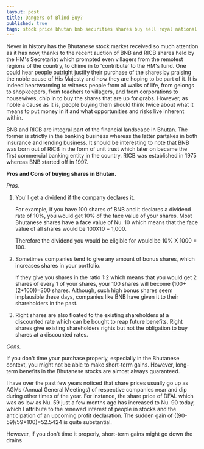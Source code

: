 ```yaml
---
layout: post
title: Dangers of Blind Buy?
published: true
tags: stock price bhutan bnb securities shares buy sell royal national bank
---
```



Never in history has the Bhutanese stock market received so much attention as it has now, thanks to the recent auction of BNB and RICB shares held by the HM's Secretariat which prompted even villagers from the remotest regions of the country, to chime in to 'contribute' to the HM's fund. One could hear people outright justify their purchase of the shares by praising the noble cause of His Majesty and how they are hoping to be part of it. It is indeed heartwarming to witness people from all walks of life, from gelongs to shopkeepers, from teachers to villagers, and from corporations to housewives, chip in to buy the shares that are up for grabs. However, as noble a cause as it is, people buying them should think twice about what it means to put money in it and what opportunities and risks live inherent within.

BNB and RICB are integral part of the financial landscape in Bhutan. The former is strictly in the banking business whereas the latter partakes in both insurance and lending business. It should be interesting to note that BNB was born out of RICB in the form of unit trust which later on became the first commercial banking entity in the country. RICB was established in 1975 whereas BNB started off in 1997.

**Pros and Cons of buying shares in Bhutan.**

*Pros.*

 1. You'll get a dividend if the company declares it.

	For example, if you have 100 shares of BNB and it declares a dividend rate of 10%, you would get 10% of the face value of your shares. Most Bhutanese shares have a face value of Nu. 10 which means that the face value of all shares would be 100X10 = 1,000.

	Therefore the dividend you would be eligible for would be 10% X 1000 = 100.

 2. Sometimes companies tend to give any amount of bonus shares, which increases shares in your portfolio. 

	If they give you shares in the ratio 1:2 which means that you would get 2 shares of every 1 of your shares, your 100 shares will become (100+(2*100))=300 shares. Although, such high bonus shares seem implausible these days, companies like BNB have given it to their shareholders in the past.

 3. Right shares are also floated to the existing shareholders at a discounted rate which can be bought to reap future benefits. Right shares give existing shareholders rights but not the obligation to buy shares at a discounted rates.

*Cons.*

If you don't time your purchase properly, especially in the Bhutanese context, you might not be able to make short-term gains. However, long-term benefits in the Bhutanese stocks are almost always guaranteed.

I have over the past few years noticed that share prices usually go up as AGMs (Annual General Meetings) of respective companies near and dip during other times of the year. For instance, the share price of DFAL which was as low as Nu. 59 just a few months ago has increased to Nu. 90 today, which I attribute to the renewed interest of people in stocks and the anticipation of an upcoming profit declaration. The sudden gain of ((90-59)/59*100)=52.5424 is quite substantial.

However, if you don't time it properly, short-term gains might go down the drains



